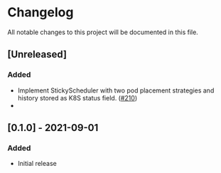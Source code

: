 # Changelog

All notable changes to this project will be documented in this file.

## [Unreleased]

### Added
- Implement StickyScheduler with two pod placement strategies and history stored as K8S status field. ([#210])
- 
[#210]: https://github.com/stackabletech/operator-rs/pull/210

## [0.1.0] - 2021-09-01

### Added

- Initial release
